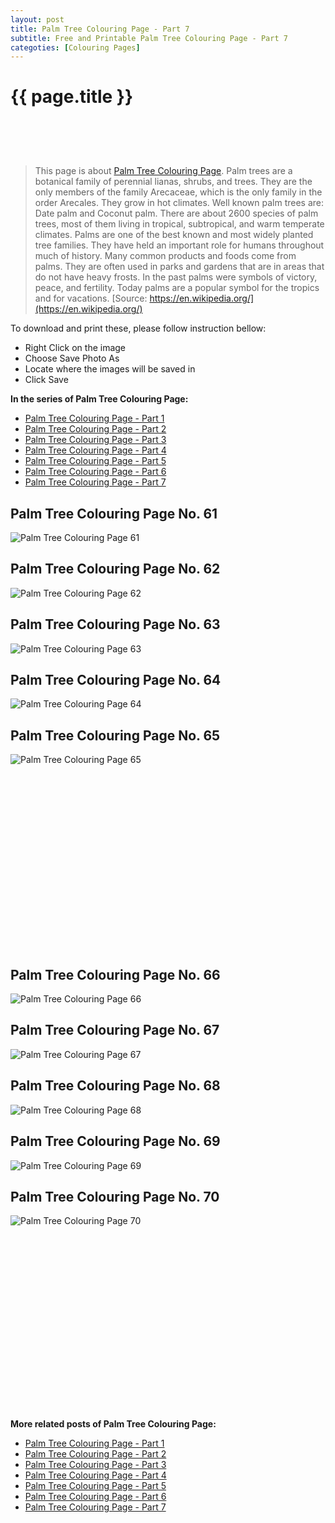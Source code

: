 ```yaml
---
layout: post
title: Palm Tree Colouring Page - Part 7
subtitle: Free and Printable Palm Tree Colouring Page - Part 7
categoties: [Colouring Pages]
---
```

{{ page.title }}
================
<script async src="//pagead2.googlesyndication.com/pagead/js/adsbygoogle.js"></script><!-- UnderTitleAds --> <ins class="adsbygoogle" style="display:inline-block;width:468px;height:60px" data-ad-client="ca-pub-6753140515841889" data-ad-slot="4010138290"></ins><script> (adsbygoogle = window.adsbygoogle || []).push({}); </script>

> This page is about [Palm Tree Colouring Page](https://freecoloringpages.github.io/). Palm trees are a botanical family of perennial lianas, shrubs, and trees. They are the only members of the family Arecaceae, which is the only family in the order Arecales. They grow in hot climates. Well known palm trees are: Date palm and Coconut palm. There are about 2600 species of palm trees, most of them living in tropical, subtropical, and warm temperate climates. Palms are one of the best known and most widely planted tree families. They have held an important role for humans throughout much of history. Many common products and foods come from palms. They are often used in parks and gardens that are in areas that do not have heavy frosts. In the past palms were symbols of victory, peace, and fertility. Today palms are a popular symbol for the tropics and for vacations. [Source: https://en.wikipedia.org/](https://en.wikipedia.org/)

To download and print these, please follow instruction bellow:
* Right Click on the image 
* Choose Save Photo As 
* Locate where the images will be saved in 
* Click Save

**In the series of Palm Tree Colouring Page:**

* [Palm Tree Colouring Page - Part 1](https://freecoloringpages.github.io/2017/12/05/Palm-Tree-Colouring-Page-part-1.html)
* [Palm Tree Colouring Page - Part 2](https://freecoloringpages.github.io/2017/12/05/Palm-Tree-Colouring-Page-part-2.html)
* [Palm Tree Colouring Page - Part 3](https://freecoloringpages.github.io/2017/12/05/Palm-Tree-Colouring-Page-part-3.html)
* [Palm Tree Colouring Page - Part 4](https://freecoloringpages.github.io/2017/12/05/Palm-Tree-Colouring-Page-part-4.html)
* [Palm Tree Colouring Page - Part 5](https://freecoloringpages.github.io/2017/12/05/Palm-Tree-Colouring-Page-part-5.html)
* [Palm Tree Colouring Page - Part 6](https://freecoloringpages.github.io/2017/12/05/Palm-Tree-Colouring-Page-part-6.html)
* [Palm Tree Colouring Page - Part 7](https://freecoloringpages.github.io/2017/12/05/Palm-Tree-Colouring-Page-part-7.html)

## Palm Tree Colouring Page No. 61
![Palm Tree Colouring Page 61](https://freecoloringpages.github.io/img3/Palm-Tree-Colouring-Page%20(61).jpg "Palm Tree Colouring Page 61")

## Palm Tree Colouring Page No. 62
![Palm Tree Colouring Page 62](https://freecoloringpages.github.io/img3/Palm-Tree-Colouring-Page%20(62).jpg "Palm Tree Colouring Page 62")

## Palm Tree Colouring Page No. 63
![Palm Tree Colouring Page 63](https://freecoloringpages.github.io/img3/Palm-Tree-Colouring-Page%20(63).jpg "Palm Tree Colouring Page 63")

## Palm Tree Colouring Page No. 64
![Palm Tree Colouring Page 64](https://freecoloringpages.github.io/img3/Palm-Tree-Colouring-Page%20(64).jpg "Palm Tree Colouring Page 64")

## Palm Tree Colouring Page No. 65
![Palm Tree Colouring Page 65](https://freecoloringpages.github.io/img3/Palm-Tree-Colouring-Page%20(65).jpg "Palm Tree Colouring Page 65")

<script async src="//pagead2.googlesyndication.com/pagead/js/adsbygoogle.js"></script><!-- Texxtonly --><ins class="adsbygoogle" style="display:inline-block;width:336px;height:280px" data-ad-client="ca-pub-6753140515841889" data-ad-slot="3207852233"></ins><script>(adsbygoogle = window.adsbygoogle || []).push({}); </script>

## Palm Tree Colouring Page No. 66
![Palm Tree Colouring Page 66](https://freecoloringpages.github.io/img3/Palm-Tree-Colouring-Page%20(66).jpg "Palm Tree Colouring Page 66")

## Palm Tree Colouring Page No. 67
![Palm Tree Colouring Page 67](https://freecoloringpages.github.io/img3/Palm-Tree-Colouring-Page%20(67).jpg "Palm Tree Colouring Page 67")

## Palm Tree Colouring Page No. 68
![Palm Tree Colouring Page 68](https://freecoloringpages.github.io/img3/Palm-Tree-Colouring-Page%20(68).jpg "Palm Tree Colouring Page 68")

## Palm Tree Colouring Page No. 69
![Palm Tree Colouring Page 69](https://freecoloringpages.github.io/img3/Palm-Tree-Colouring-Page%20(69).jpg "Palm Tree Colouring Page 69")

## Palm Tree Colouring Page No. 70
![Palm Tree Colouring Page 70](https://freecoloringpages.github.io/img3/Palm-Tree-Colouring-Page%20(70).jpg "Palm Tree Colouring Page 70")

<script async src="//pagead2.googlesyndication.com/pagead/js/adsbygoogle.js"></script><!-- Texxtonly --><ins class="adsbygoogle" style="display:inline-block;width:336px;height:280px" data-ad-client="ca-pub-6753140515841889" data-ad-slot="3207852233"></ins><script>(adsbygoogle = window.adsbygoogle || []).push({}); </script>

**More related posts of Palm Tree Colouring Page:**

* [Palm Tree Colouring Page - Part 1](https://freecoloringpages.github.io/2017/12/05/Palm-Tree-Colouring-Page-part-1.html)
* [Palm Tree Colouring Page - Part 2](https://freecoloringpages.github.io/2017/12/05/Palm-Tree-Colouring-Page-part-2.html)
* [Palm Tree Colouring Page - Part 3](https://freecoloringpages.github.io/2017/12/05/Palm-Tree-Colouring-Page-part-3.html)
* [Palm Tree Colouring Page - Part 4](https://freecoloringpages.github.io/2017/12/05/Palm-Tree-Colouring-Page-part-4.html)
* [Palm Tree Colouring Page - Part 5](https://freecoloringpages.github.io/2017/12/05/Palm-Tree-Colouring-Page-part-5.html)
* [Palm Tree Colouring Page - Part 6](https://freecoloringpages.github.io/2017/12/05/Palm-Tree-Colouring-Page-part-6.html)
* [Palm Tree Colouring Page - Part 7](https://freecoloringpages.github.io/2017/12/05/Palm-Tree-Colouring-Page-part-7.html)

